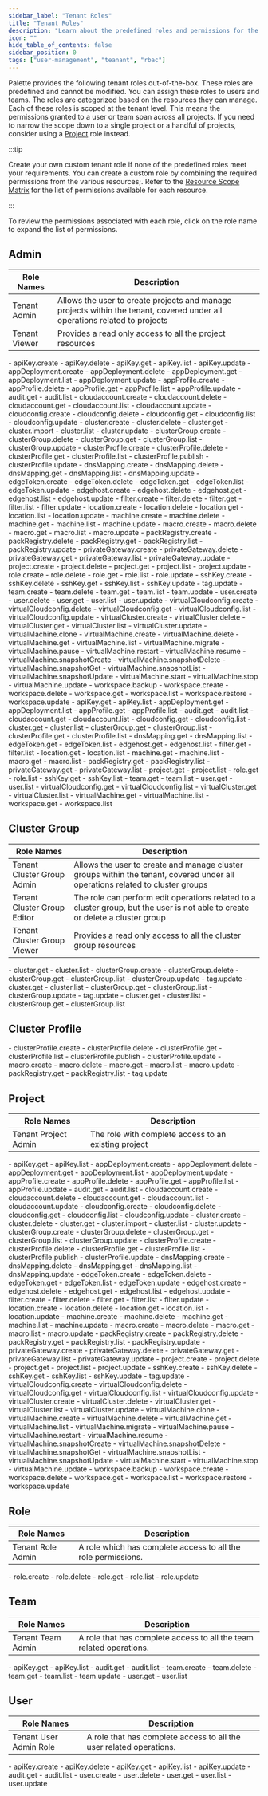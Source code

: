 ```yaml
---
sidebar_label: "Tenant Roles"
title: "Tenant Roles"
description: "Learn about the predefined roles and permissions for the Tenant scope in Palette."
icon: ""
hide_table_of_contents: false
sidebar_position: 0
tags: ["user-management", "teanant", "rbac"]
---
```


<!-- prettier-ignore-start -->


Palette provides the following tenant roles out-of-the-box. These roles are predefined and cannot be modified. You can assign these roles to users and teams. The roles are categorized based on the resources they can manage. Each of these roles is scoped at the tenant level. This means the permissions granted to a user or team span across all projects. If you need to narrow the scope down to a single project or a handful of projects, consider using a [Project](./project-scope-roles-permissions.md) role instead.

:::tip

Create your own custom tenant role if none of the predefined roles meet your requirements. You can create a custom role by combining the required permissions from the various resources;. Refer to the [Resource Scope Matrix](./palette-rbac.md#resource-scope-matrix) for the list of permissions available for each resource.

:::

To review the permissions associated with each role, click on the role name to expand the list of permissions.

## Admin


| Role Names           | Description                                                                                                                |
| -------------------- | -------------------------------------------------------------------------------------------------------------------------- |
| Tenant Admin         | Allows the user to create projects and manage projects within the tenant, covered under all operations related to projects |
| Tenant Viewer        | Provides a read only access to all the project resources                                                                   |


<Accordion>
<AccordionPanel title="Tenant Admin">
- apiKey.create
- apiKey.delete
- apiKey.get
- apiKey.list
- apiKey.update
- appDeployment.create
- appDeployment.delete
- appDeployment.get
- appDeployment.list
- appDeployment.update
- appProfile.create
- appProfile.delete
- appProfile.get
- appProfile.list
- appProfile.update
- audit.get
- audit.list
- cloudaccount.create
- cloudaccount.delete
- cloudaccount.get
- cloudaccount.list
- cloudaccount.update
- cloudconfig.create
- cloudconfig.delete
- cloudconfig.get
- cloudconfig.list
- cloudconfig.update
- cluster.create
- cluster.delete
- cluster.get
- cluster.import
- cluster.list
- cluster.update
- clusterGroup.create
- clusterGroup.delete
- clusterGroup.get
- clusterGroup.list
- clusterGroup.update
- clusterProfile.create
- clusterProfile.delete
- clusterProfile.get
- clusterProfile.list
- clusterProfile.publish
- clusterProfile.update
- dnsMapping.create
- dnsMapping.delete
- dnsMapping.get
- dnsMapping.list
- dnsMapping.update
- edgeToken.create
- edgeToken.delete
- edgeToken.get
- edgeToken.list
- edgeToken.update
- edgehost.create
- edgehost.delete
- edgehost.get
- edgehost.list
- edgehost.update
- filter.create
- filter.delete
- filter.get
- filter.list
- filter.update
- location.create
- location.delete
- location.get
- location.list
- location.update
- machine.create
- machine.delete
- machine.get
- machine.list
- machine.update
- macro.create
- macro.delete
- macro.get
- macro.list
- macro.update
- packRegistry.create
- packRegistry.delete
- packRegistry.get
- packRegistry.list
- packRegistry.update
- privateGateway.create
- privateGateway.delete
- privateGateway.get
- privateGateway.list
- privateGateway.update
- project.create
- project.delete
- project.get
- project.list
- project.update
- role.create
- role.delete
- role.get
- role.list
- role.update
- sshKey.create
- sshKey.delete
- sshKey.get
- sshKey.list
- sshKey.update
- tag.update
- team.create
- team.delete
- team.get
- team.list
- team.update
- user.create
- user.delete
- user.get
- user.list
- user.update
- virtualCloudconfig.create
- virtualCloudconfig.delete
- virtualCloudconfig.get
- virtualCloudconfig.list
- virtualCloudconfig.update
- virtualCluster.create
- virtualCluster.delete
- virtualCluster.get
- virtualCluster.list
- virtualCluster.update
- virtualMachine.clone
- virtualMachine.create
- virtualMachine.delete
- virtualMachine.get
- virtualMachine.list
- virtualMachine.migrate
- virtualMachine.pause
- virtualMachine.restart
- virtualMachine.resume
- virtualMachine.snapshotCreate
- virtualMachine.snapshotDelete
- virtualMachine.snapshotGet
- virtualMachine.snapshotList
- virtualMachine.snapshotUpdate
- virtualMachine.start
- virtualMachine.stop
- virtualMachine.update
- workspace.backup
- workspace.create
- workspace.delete
- workspace.get
- workspace.list
- workspace.restore
- workspace.update
</AccordionPanel>
<AccordionPanel title="Tenant Viewer">
- apiKey.get
- apiKey.list
- appDeployment.get
- appDeployment.list
- appProfile.get
- appProfile.list
- audit.get
- audit.list
- cloudaccount.get
- cloudaccount.list
- cloudconfig.get
- cloudconfig.list
- cluster.get
- cluster.list
- clusterGroup.get
- clusterGroup.list
- clusterProfile.get
- clusterProfile.list
- dnsMapping.get
- dnsMapping.list
- edgeToken.get
- edgeToken.list
- edgehost.get
- edgehost.list
- filter.get
- filter.list
- location.get
- location.list
- machine.get
- machine.list
- macro.get
- macro.list
- packRegistry.get
- packRegistry.list
- privateGateway.get
- privateGateway.list
- project.get
- project.list
- role.get
- role.list
- sshKey.get
- sshKey.list
- team.get
- team.list
- user.get
- user.list
- virtualCloudconfig.get
- virtualCloudconfig.list
- virtualCluster.get
- virtualCluster.list
- virtualMachine.get
- virtualMachine.list
- workspace.get
- workspace.list
</AccordionPanel>
</Accordion>


## Cluster Group



| Role Names                   | Description                                                                                                                   |
| ---------------------------- | ----------------------------------------------------------------------------------------------------------------------------- |
| Tenant Cluster Group Admin  | Allows the user to create and manage cluster groups within the tenant, covered under all operations related to cluster groups |
| Tenant Cluster Group Editor | The role can perform edit operations related to a cluster group, but the user is not able to create or delete a cluster group |
| Tenant Cluster Group Viewer | Provides a read only access to all the cluster group resources                                                                |

<Accordion>
<AccordionPanel title="Tenant Cluster Group Admin">
- cluster.get
- cluster.list
- clusterGroup.create
- clusterGroup.delete
- clusterGroup.get
- clusterGroup.list
- clusterGroup.update
- tag.update
</AccordionPanel>
<AccordionPanel title="Tenant Cluster Group Editor">
- cluster.get
- cluster.list
- clusterGroup.get
- clusterGroup.list
- clusterGroup.update
- tag.update
</AccordionPanel>
<AccordionPanel title="Tenant Cluster Group Viewer">
- cluster.get
- cluster.list
- clusterGroup.get
- clusterGroup.list
</AccordionPanel>
</Accordion>


## Cluster Profile


<Accordion>
<AccordionPanel title="Tenant Cluster Profile Admin">
- clusterProfile.create
- clusterProfile.delete
- clusterProfile.get
- clusterProfile.list
- clusterProfile.publish
- clusterProfile.update
- macro.create
- macro.delete
- macro.get
- macro.list
- macro.update
- packRegistry.get
- packRegistry.list
- tag.update
</AccordionPanel>
</Accordion>


## Project

| Role Names                   | Description                                                                                                                   |
| ---------------------------- | ----------------------------------------------------------------------------------------------------------------------------- |
| Tenant Project Admin | The role with complete access to an existing project                                                                       |


<Accordion>
<AccordionPanel title="Tenant Project Admin">
- apiKey.get
- apiKey.list
- appDeployment.create
- appDeployment.delete
- appDeployment.get
- appDeployment.list
- appDeployment.update
- appProfile.create
- appProfile.delete
- appProfile.get
- appProfile.list
- appProfile.update
- audit.get
- audit.list
- cloudaccount.create
- cloudaccount.delete
- cloudaccount.get
- cloudaccount.list
- cloudaccount.update
- cloudconfig.create
- cloudconfig.delete
- cloudconfig.get
- cloudconfig.list
- cloudconfig.update
- cluster.create
- cluster.delete
- cluster.get
- cluster.import
- cluster.list
- cluster.update
- clusterGroup.create
- clusterGroup.delete
- clusterGroup.get
- clusterGroup.list
- clusterGroup.update
- clusterProfile.create
- clusterProfile.delete
- clusterProfile.get
- clusterProfile.list
- clusterProfile.publish
- clusterProfile.update
- dnsMapping.create
- dnsMapping.delete
- dnsMapping.get
- dnsMapping.list
- dnsMapping.update
- edgeToken.create
- edgeToken.delete
- edgeToken.get
- edgeToken.list
- edgeToken.update
- edgehost.create
- edgehost.delete
- edgehost.get
- edgehost.list
- edgehost.update
- filter.create
- filter.delete
- filter.get
- filter.list
- filter.update
- location.create
- location.delete
- location.get
- location.list
- location.update
- machine.create
- machine.delete
- machine.get
- machine.list
- machine.update
- macro.create
- macro.delete
- macro.get
- macro.list
- macro.update
- packRegistry.create
- packRegistry.delete
- packRegistry.get
- packRegistry.list
- packRegistry.update
- privateGateway.create
- privateGateway.delete
- privateGateway.get
- privateGateway.list
- privateGateway.update
- project.create
- project.delete
- project.get
- project.list
- project.update
- sshKey.create
- sshKey.delete
- sshKey.get
- sshKey.list
- sshKey.update
- tag.update
- virtualCloudconfig.create
- virtualCloudconfig.delete
- virtualCloudconfig.get
- virtualCloudconfig.list
- virtualCloudconfig.update
- virtualCluster.create
- virtualCluster.delete
- virtualCluster.get
- virtualCluster.list
- virtualCluster.update
- virtualMachine.clone
- virtualMachine.create
- virtualMachine.delete
- virtualMachine.get
- virtualMachine.list
- virtualMachine.migrate
- virtualMachine.pause
- virtualMachine.restart
- virtualMachine.resume
- virtualMachine.snapshotCreate
- virtualMachine.snapshotDelete
- virtualMachine.snapshotGet
- virtualMachine.snapshotList
- virtualMachine.snapshotUpdate
- virtualMachine.start
- virtualMachine.stop
- virtualMachine.update
- workspace.backup
- workspace.create
- workspace.delete
- workspace.get
- workspace.list
- workspace.restore
- workspace.update
</AccordionPanel>
</Accordion>


## Role

| Role Names        | Description                                                          |
| ----------------- | -------------------------------------------------------------------- |
| Tenant Role Admin | A role which has complete access to all the role permissions. |



<Accordion>
<AccordionPanel title="Tenant Role Admin">
- role.create
- role.delete
- role.get
- role.list
- role.update
</AccordionPanel>
</Accordion>






## Team



| Role Names        | Description                                                           |
| ----------------- | --------------------------------------------------------------------- |
| Tenant Team Admin | A role that has complete access to all the team related operations. |


<Accordion>
<AccordionPanel title="Tenant Team Admin">
- apiKey.get
- apiKey.list
- audit.get
- audit.list
- team.create
- team.delete
- team.get
- team.list
- team.update
- user.get
- user.list
</AccordionPanel>
</Accordion>






## User 



| Role Names             | Description                                                           |
| ---------------------- | --------------------------------------------------------------------- |
| Tenant User Admin Role | A role that has complete access to all the user related operations. |


<Accordion>
<AccordionPanel title="Tenant User Admin">
- apiKey.create
- apiKey.delete
- apiKey.get
- apiKey.list
- apiKey.update
- audit.get
- audit.list
- user.create
- user.delete
- user.get
- user.list
- user.update
</AccordionPanel>
</Accordion>


<!-- prettier-ignore-end -->

